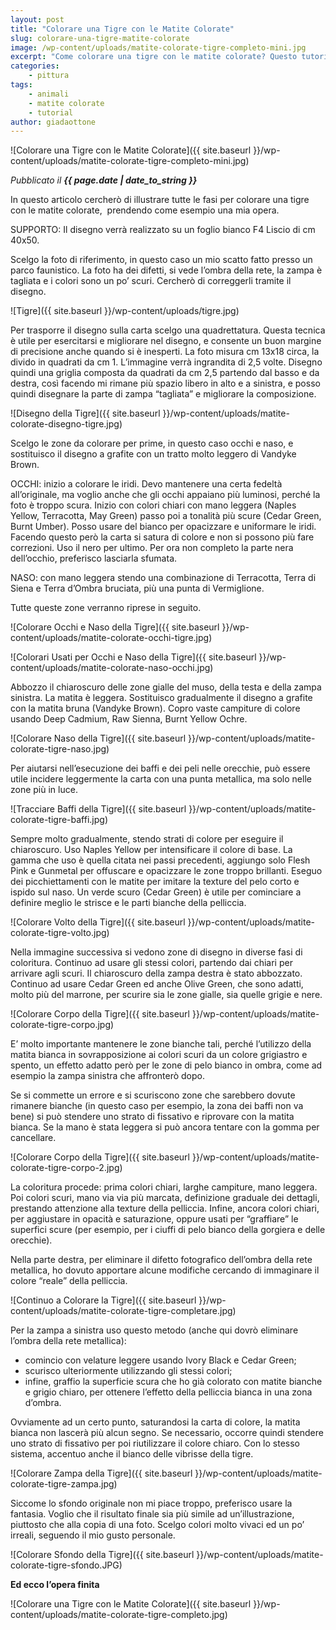 ```yaml
---
layout: post
title: "Colorare una Tigre con le Matite Colorate"
slug: colorare-una-tigre-matite-colorate
image: /wp-content/uploads/matite-colorate-tigre-completo-mini.jpg
excerpt: "Come colorare una tigre con le matite colorate? Questo tutorial di Giada Ottone vi illustrerà passo dopo passo come fare."
categories:
    - pittura
tags:
    - animali
    - matite colorate
    - tutorial
author: giadaottone
---
```


![Colorare una Tigre con le Matite Colorate]({{ site.baseurl }}/wp-content/uploads/matite-colorate-tigre-completo-mini.jpg)

_Pubblicato il **{{ page.date | date_to_string }}**_

In questo articolo cercherò di illustrare tutte le fasi per colorare una tigre con le matite colorate,  prendendo come esempio una mia opera.

SUPPORTO: Il disegno verrà realizzato su un foglio bianco F4 Liscio di cm 40x50.

Scelgo la foto di riferimento, in questo caso un mio scatto fatto presso un parco faunistico. La foto ha dei difetti, si vede l’ombra della rete, la zampa è tagliata e i colori sono un po’ scuri. Cercherò di correggerli tramite il disegno.

![Tigre]({{ site.baseurl }}/wp-content/uploads/tigre.jpg)

Per trasporre il disegno sulla carta scelgo una quadrettatura. Questa tecnica è utile per esercitarsi e migliorare nel disegno, e consente un buon margine di precisione anche quando si è inesperti. La foto misura cm 13x18 circa, la divido in quadrati da cm 1. L’immagine verrà ingrandita di 2,5 volte. Disegno quindi una griglia composta da quadrati da cm 2,5 partendo dal basso e da destra, così facendo mi rimane più spazio libero in alto e a sinistra, e posso quindi disegnare la parte di zampa “tagliata” e migliorare la composizione.

![Disegno della Tigre]({{ site.baseurl }}/wp-content/uploads/matite-colorate-disegno-tigre.jpg)

Scelgo le zone da colorare per prime, in questo caso occhi e naso, e sostituisco il disegno a grafite con un tratto molto leggero di Vandyke Brown.

OCCHI: inizio a colorare le iridi. Devo mantenere una certa fedeltà all’originale, ma voglio anche che gli occhi appaiano più luminosi, perché la foto è troppo scura. Inizio con colori chiari con mano leggera (Naples Yellow, Terracotta, May Green) passo poi a tonalità più scure (Cedar Green, Burnt Umber). Posso usare del bianco per opacizzare e uniformare le iridi. Facendo questo però la carta si satura di colore e non si possono più fare correzioni. Uso il nero per ultimo. Per ora non completo la parte nera dell’occhio, preferisco lasciarla sfumata.

NASO: con mano leggera stendo una combinazione di Terracotta, Terra di Siena e Terra d’Ombra bruciata, più una punta di Vermiglione.

Tutte queste zone verranno riprese in seguito.

![Colorare Occhi e Naso della Tigre]({{ site.baseurl }}/wp-content/uploads/matite-colorate-occhi-tigre.jpg)

![Colorari Usati per Occhi e Naso della Tigre]({{ site.baseurl }}/wp-content/uploads/matite-colorate-naso-occhi.jpg)

Abbozzo il chiaroscuro delle zone gialle del muso, della testa e della zampa sinistra. La matita è leggera. Sostituisco gradualmente il disegno a grafite con la matita bruna (Vandyke Brown). Copro vaste campiture di colore usando Deep Cadmium, Raw Sienna, Burnt Yellow Ochre.

![Colorare Naso della Tigre]({{ site.baseurl }}/wp-content/uploads/matite-colorate-tigre-naso.jpg)

Per aiutarsi nell’esecuzione dei baffi e dei peli nelle orecchie, può essere utile incidere leggermente la carta con una punta metallica, ma solo nelle zone più in luce.

![Tracciare Baffi della Tigre]({{ site.baseurl }}/wp-content/uploads/matite-colorate-tigre-baffi.jpg)

Sempre molto gradualmente, stendo strati di colore per eseguire il chiaroscuro. Uso Naples Yellow per intensificare il colore di base. La gamma che uso è quella citata nei passi precedenti, aggiungo solo Flesh Pink e Gunmetal per offuscare e opacizzare le zone troppo brillanti. Eseguo dei picchiettamenti con le matite per imitare la texture del pelo corto e ispido sul naso. Un verde scuro (Cedar Green) è utile per cominciare a definire meglio le strisce e le parti bianche della pelliccia.

![Colorare Volto della Tigre]({{ site.baseurl }}/wp-content/uploads/matite-colorate-tigre-volto.jpg)

Nella immagine successiva si vedono zone di disegno in diverse fasi di coloritura. Continuo ad usare gli stessi colori, partendo dai chiari per arrivare agli scuri. Il chiaroscuro della zampa destra è stato abbozzato. Continuo ad usare Cedar Green ed anche Olive Green, che sono adatti, molto più del marrone, per scurire sia le zone gialle, sia quelle grigie e nere.

![Colorare Corpo della Tigre]({{ site.baseurl }}/wp-content/uploads/matite-colorate-tigre-corpo.jpg)

E’ molto importante mantenere le zone bianche tali, perché l’utilizzo della matita bianca in sovrapposizione ai colori scuri da un colore grigiastro e spento, un effetto adatto però per le zone di pelo bianco in ombra, come ad esempio la zampa sinistra che affronterò dopo.

Se si commette un errore e si scuriscono zone che sarebbero dovute rimanere bianche (in questo caso per esempio, la zona dei baffi non va bene) si può stendere uno strato di fissativo e riprovare con la matita bianca. Se la mano è stata leggera si può ancora tentare con la gomma per cancellare.

![Colorare Corpo della Tigre]({{ site.baseurl }}/wp-content/uploads/matite-colorate-tigre-corpo-2.jpg)

La coloritura procede: prima colori chiari, larghe campiture, mano leggera. Poi colori scuri, mano via via più marcata, definizione graduale dei dettagli, prestando attenzione alla texture della pelliccia. Infine, ancora colori chiari, per aggiustare in opacità e saturazione, oppure usati per “graffiare” le superfici scure (per esempio, per i ciuffi di pelo bianco della gorgiera e delle orecchie).

Nella parte destra, per eliminare il difetto fotografico dell’ombra della rete metallica, ho dovuto apportare alcune modifiche cercando di immaginare il colore “reale” della pelliccia.

![Continuo a Colorare la Tigre]({{ site.baseurl }}/wp-content/uploads/matite-colorate-tigre-completare.jpg)

Per la zampa a sinistra uso questo metodo (anche qui dovrò eliminare l’ombra della rete metallica):

- comincio con velature leggere usando Ivory Black e Cedar Green;
- scurisco ulteriormente utilizzando gli stessi colori;
- infine, graffio la superficie scura che ho già colorato con matite bianche e grigio chiaro, per ottenere l’effetto della pelliccia bianca in una zona d’ombra.

Ovviamente ad un certo punto, saturandosi la carta di colore, la matita bianca non lascerà più alcun segno. Se necessario, occorre quindi stendere uno strato di fissativo per poi riutilizzare il colore chiaro. Con lo stesso sistema, accentuo anche il bianco delle vibrisse della tigre.

![Colorare Zampa della Tigre]({{ site.baseurl }}/wp-content/uploads/matite-colorate-tigre-zampa.jpg)

Siccome lo sfondo originale non mi piace troppo, preferisco usare la fantasia. Voglio che il risultato finale sia più simile ad un’illustrazione, piuttosto che alla copia di una foto. Scelgo colori molto vivaci ed un po’ irreali, seguendo il mio gusto personale.

![Colorare Sfondo della Tigre]({{ site.baseurl }}/wp-content/uploads/matite-colorate-tigre-sfondo.JPG)

**Ed ecco l’opera finita**

![Colorare una Tigre con le Matite Colorate]({{ site.baseurl }}/wp-content/uploads/matite-colorate-tigre-completo.jpg)
